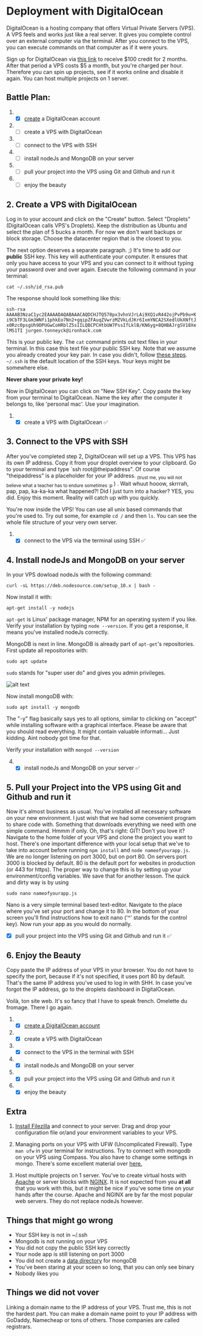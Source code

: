 # Deployment with DigitalOcean

DigitalOcean is a hosting company that offers Virtual Private Servers (VPS). A VPS feels and works just like a real server. It gives you complete control over an external computer via the terminal. After you connect to the VPS, you can execute commands on that computer as if it were yours. 

Sign up for DigitalOcean via [this link](https://m.do.co/c/40f2831c48f4) to receive $100 credit for 2 months. After that period a VPS costs $5 a month, but you're charged per hour. Therefore you can spin up projects, see if it works online and disable it again. You can host multiple projects on 1 server.

## Battle Plan:
1. - [x] [create](https://m.do.co/c/40f2831c48f4) a DigitalOcean account
2. - [ ] create a VPS with DigitalOcean
3. - [ ] connect to the VPS with SSH
4. - [ ] install nodeJs and MongoDB on your server
5. - [ ] pull your project into the VPS using Git and Github and run it
6. - [ ] enjoy the beauty

## 2. Create a VPS with DigitalOcean

Log in to your account and click on the "Create" button. Select "Droplets" (DigitalOcean calls VPS's Droplets). Keep the distribution as Ubuntu and select the plan of 5 bucks a month. For now we don't want backups or block storage. Choose the datacenter region that is the closest to you. 

The next option deserves a separate paragraph. ;) It's time to add our **public** SSH key. This key will authenticate your computer. It ensures that only you have access to your VPS and you can connect to it without typing your password over and over again. Execute the following command in your terminal: <br>

```cat ~/.ssh/id_rsa.pub```<br>

The response should look something like this: <br>

```ssh-rsa AAAAB3NzaC1yc2EAAAADAQABAAACAQDCHJTQ570px3vhnVJrLAi9XQ1vR442ojPvPb9u+Ki9CbTF3LGm3WNfi1phkEo7Nn2+gqipZFAuqZVwrzMZVkLdJKr6IxmYNCA2SXedlUkXNftJx0Rzc0psgUh9DPUGwCoHRblZ5sIILQBCPCHtbUW7PssIfLklB/KN6yg+8QHBAJrgSV18XelMS1TI jurgen.tonneyck@ironhack.com```<br>

This is your public key. The `cat` command prints out text files in your terminal. In this case this text file your public SSH key. Note that we assume you already created your key pair. In case you didn't, follow [these steps](https://www.digitalocean.com/docs/droplets/how-to/add-ssh-keys/create-with-openssh/). `~/.ssh` is the default location of the SSH keys. Your keys might be somewhere else. 

**Never share your** __**private**__ **key!**

Now in DigitalOcean you can click on "New SSH Key". Copy paste the key from your terminal to DigitalOcean. Name the key after the computer it belongs to, like 'personal mac'. Use your imagination.

1. - [x] create a VPS with DigitalOcean :white_check_mark:

## 3. Connect to the VPS with SSH

After you've completed step 2, DigitalOcean will set up a VPS. This VPS has its own IP address. Copy it from your droplet overview to your clipboard. Go to your terminal and type `ssh root@theipaddress". Of course "theipaddress" is a placeholder for your IP address. <sub>(trust me, you will not believe what a teacher has to endure sometimes :p </sub>) . Wait whuut hooow, skrrrah, pap, pap, ka-ka-ka what happened?! Did I just turn into a hacker? YES, you did. Enjoy this moment. Reality will catch up with you quickly.

You're now inside the VPS! You can use all unix based commands that you're used to. Try out some, for example `cd /` and then `ls`. You can see the whole file structure of your very own server.

1. - [x] connect to the VPS via the terminal using SSH :white_check_mark:

## 4. Install nodeJs and MongoDB on your server

In your VPS dowload nodeJs with the following command: 

```curl -sL https://deb.nodesource.com/setup_10.x | bash -```

Now install it with: 

```apt-get install -y nodejs``` 

`apt-get` is Linux' package manager, NPM for an operating system if you like. Verify your installation by typing `node --version`. If you get a response, it means you've installed nodeJs correctly.

MongoDB is next in line. MongoDB is already part of `apt-get`'s repositories. First update all repositories with:

```sudo apt update```

`sudo` stands for "super user do" and gives you admin privileges. <br>

![alt text](./sandwich.png)<br>

Now install mongoDB with:

```sudo apt install -y mongodb```

The "-y" flag basically says yes to all options, similar to clicking on "accept" while installing software with a graphical interface. Please be aware that you should read everything. It might contain valuable informati... Just kidding. Aint nobody got time for that. 

Verify your installation with `mongod --version`

4. - [x] install nodeJs and MongoDB on your server    :white_check_mark:

## 5. Pull your Project into the VPS using Git and Github and run it

Now it's almost business as usual. You've installed all necessary software on your new environment. I just wish that we had some convenient program to share code with. Something that downloads everything we need with one simple command. Hmmm if only. Oh, that's right: GIT! Don't you love it? Navigate to the home folder of your VPS and clone the project you want to host. There's one important difference with your local setup that we've to take into account before running `npm install` and `node nameofyourapp.js`. We are no longer listening on port 3000, but on port 80. On servers port 3000 is blocked by default. 80 is the default port for websites in production (or 443 for https). The proper way to change this is by setting up your environment/config variables. We save that for another lesson. The quick and dirty way is by using 

```sudo nano nameofyourapp.js```

Nano is a very simple terminal based text-editor. Navigate to the place where you've set your port and change it to 80. In the bottom of your screen you'll find instructions how to exit nano ('^' stands for the control key). Now run your app as you would do normally.

- [x] pull your project into the VPS using Git and Github and run it :white_check_mark:

## 6. Enjoy the Beauty
Copy paste the IP address of your VPS in your browser. You do not have to specify the port, because if it's not specified, it uses port 80 by default. That's the same IP address you've used to log in with SHH. In case you've forgot the IP address, go to the droplets dashboard in DigitalOcean. 

Voilà, ton site web. It's so fancy that I have to speak french. Omelette du fromage. There I go again.

1. - [x] [create a DigitalOcean account](https://m.do.co/c/40f2831c48f4)
2. - [x] create a VPS with DigitalOcean 
3. - [x] connect to the VPS in the terminal with SSH
4. - [x] install nodeJs and MongoDB on your server
5. - [x] pull your project into the VPS using Git and Github and run it
6. - [x] enjoy the beauty
  
## Extra 

1.  [Install Filezilla](https://filezilla-project.org/) and connect to your server. Drag and drop your configuration file or/and your environment variables to your VPS. 

2. Managing ports on your VPS with UFW (Uncomplicated Firewall). Type `man ufw` in your terminal for instructions. Try to connect with mongodb on your VPS using Compass. You also have to change some settings in mongo. There's some excellent material over [here.](http://lmgtfy.com/?q=mongodb+enable+external+access)

3. Host multiple projects on 1 server. You've to create virtual hosts with [Apache](https://httpd.apache.org/) or server blocks with [NGINX](https://www.nginx.com). It is not expected from you **at all** that you work with this, but it might be nice if you've some time on your hands after the course. Apache and NGINX are by far the most popular web servers. They do not replace nodeJs however. 

## Things that might go wrong
* Your SSH key is not in ~/.ssh
* Mongodb is not running on your VPS
* You did not copy the public SSH key correctly
* Your node app is still listening on port 3000
* You did not create a [data directory](https://stackoverflow.com/questions/7948789/mongod-complains-that-there-is-no-data-db-folder) for mongoDB
* You've been staring at your sceen so long, that you can only see binary
* Nobody likes you

## Things we did not vover
Linking a domain name to the IP address of your VPS. Trust me, this is not the hardest part. You can make a domain name point to your IP address  with GoDaddy, Namecheap or tons of others. Those companies are called registrars.